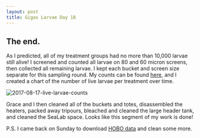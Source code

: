 ```yaml
---
layout: post
title: Gigas Larvae Day 18
---
```


## The end.

As I predicted, all of my treatment groups had no more than 10,000 larvae still alive! I screened and counted all larvae on 80 and 60 micron screens, then collected all remaining larvae. I kept each bucket and screen size separate for this sampling round. My counts can be found [here](https://github.com/RobertsLab/project-oyster-oa/blob/master/data/Manchester/2017-07-30-Pacific-Oyster-Larvae/2017-08-02-Larvae-Counts.xlsx), and I created a chart of the number of live larvae per treatment over time.

![2017-08-17-live-larvae-counts](https://user-images.githubusercontent.com/22335838/29899381-f8a2eea0-8d9f-11e7-8051-f3da86cbff82.jpg)

Grace and I then cleaned all of the buckets and totes, disassembled the heaters, packed away tripours, bleached and cleaned the large header tank, and cleaned the SeaLab space. Looks like this segment of my work is done!

P.S. I came back on Sunday to download [HOBO data](https://github.com/RobertsLab/project-oyster-oa/tree/master/data/Manchester/2017-07-30-Pacific-Oyster-Larvae/HOBO-Data) and clean some more.
